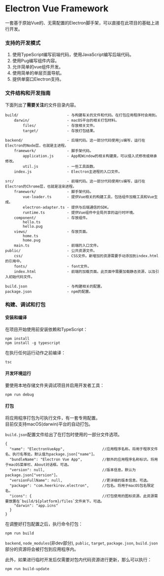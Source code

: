 # Electron Vue Framework
一套基于原始Vue的、无需配置的Electron脚手架，可以直接在此项目的基础上进行开发。  

### 支持的开发模式
1. 使用TypeScript编写前端代码，使用JavaScript编写后端代码。
2. 使用Pug编写组件内容。
3. 允许简单的vue组件开发。
4. 使用简单的单层页面导航。
5. 提供单窗口Electron支持。

### 文件结构和开发指南
下面列出了**需要关注**的文件目录内容。
```
build/                      - 与构建有关的文件和代码。在打包应用程序时会用到。
    darwin/                 - macOS平台的相关打包材料。
        files/              - 存放相关文件。
        target/             - 存放打包结果。

backend/                    - 后端代码。这一部分代码使用js编写，运行在Electron的Node层，也就是主进程。
    framework/              - 脚手架代码。
        application.js      - App和Window的相关构建类，可以侵入式修改或继承修改。
        util.js             - 一些工具函数。
    index.js                - Electron主进程的入口文件。

src/                        - 前端代码。这一部分代码使用ts编写，运行在Electron的Chrome层，也就是渲染进程。
    framework/              - 脚手架代码。
        vue-loader.ts       - 提供Vue相关的构建工具，包括组件加载工具和Vue生成。
        electron-adapter.ts - 提供与后端通信的SDK。
        runtime.ts          - 提供Vue组件中全局共享的运行时环境。
    component/              - 存放组件。
        hello.ts
        hello.pug
    views/                  - 存放页面。
        home.ts
        home.pug
    main.ts                 - 前端的入口文件。
public/                     - 公共资源文件。
    css/                    - CSS文件。新增加的资源需要手动添加到index.html的引用中。
    fonts/                  - font文件。
    index.html              - 前端的加载页面。此页面中需要加载静态资源，以及引入初始代码文件。

build.json                  - 与构建相关的配置。                  
package.json                - npm的配置。
```

### 构建、调试和打包
#### 安装和编译
在项目开始使用前安装依赖和TypeScript：
```
npm install
npm install -g typescript
```
在执行任何运行动作之前编译：
```
tsc
```
#### 开发环境运行
要使用本地存储文件夹调试项目并启用开发者工具：
```
npm run debug
```
#### 打包
将应用程序打包为可执行文件，有一套专用配置。  
目前仅支持macOS(darwin)平台的自动打包。

`build.json`配置文件给出了在打包时使用的一部分文件选项。
```
{
  "name": "ElectronVueApp",                 //应用程序名称。将用于程序文件名、执行名等处。默认值为package.json["name"]。
  "bundleName": "Electron Vue App",         //额外的应用程序名称标识。将用于macOS菜单栏、About对话框。可选。
  "version": null,                          //版本信息。默认为package.json["version"]。
  "versionFullName": null,                  //更详细的版本信息。可选。
  "package": "com.heerkirov.electron",      //包名。将用于macOS包名限定名。
  "icons": {                                //打包使用的图标资源。此资源需要放置在`build/${platform}/files`文件夹下。可选。
    "darwin": "app.icns"
  }
}
```
在调整好打包配置之后，执行命令打包：
```
npm run build
```
`backend`, `node_modules`(非dev部分), `public`, `target`, `package.json`, `build.json`部分的资源将会被打包到应用程序内。

此外，如果进行临时开发后仅需要对包内代码资源进行更新，那么可以执行：
```
npm run build-update
```
